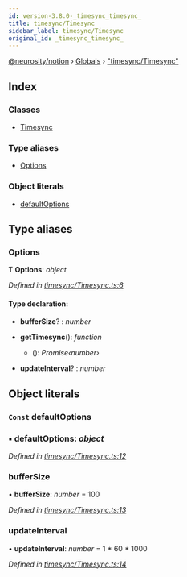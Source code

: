 ```yaml
---
id: version-3.8.0-_timesync_timesync_
title: timesync/Timesync
sidebar_label: timesync/Timesync
original_id: _timesync_timesync_
---
```


[@neurosity/notion](../index.md) › [Globals](../globals.md) › ["timesync/Timesync"](_timesync_timesync_.md)

## Index

### Classes

* [Timesync](../classes/_timesync_timesync_.timesync.md)

### Type aliases

* [Options](_timesync_timesync_.md#options)

### Object literals

* [defaultOptions](_timesync_timesync_.md#const-defaultoptions)

## Type aliases

###  Options

Ƭ **Options**: *object*

*Defined in [timesync/Timesync.ts:6](https://github.com/neurosity/notion-js/blob/58d781f/src/timesync/Timesync.ts#L6)*

#### Type declaration:

* **bufferSize**? : *number*

* **getTimesync**(): *function*

  * (): *Promise‹number›*

* **updateInterval**? : *number*

## Object literals

### `Const` defaultOptions

### ▪ **defaultOptions**: *object*

*Defined in [timesync/Timesync.ts:12](https://github.com/neurosity/notion-js/blob/58d781f/src/timesync/Timesync.ts#L12)*

###  bufferSize

• **bufferSize**: *number* = 100

*Defined in [timesync/Timesync.ts:13](https://github.com/neurosity/notion-js/blob/58d781f/src/timesync/Timesync.ts#L13)*

###  updateInterval

• **updateInterval**: *number* =  1 * 60 * 1000

*Defined in [timesync/Timesync.ts:14](https://github.com/neurosity/notion-js/blob/58d781f/src/timesync/Timesync.ts#L14)*
